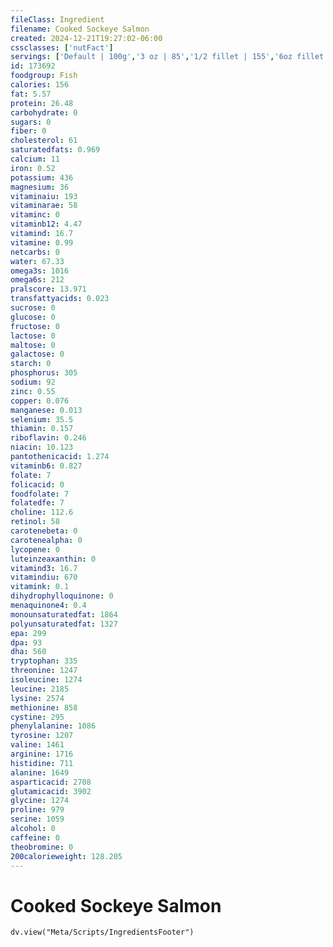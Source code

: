 ```yaml
---
fileClass: Ingredient
filename: Cooked Sockeye Salmon
created: 2024-12-21T19:27:02-06:00
cssclasses: ['nutFact']
servings: ['Default | 100g','3 oz | 85','1/2 fillet | 155','6oz fillet | 170']
id: 173692
foodgroup: Fish
calories: 156
fat: 5.57
protein: 26.48
carbohydrate: 0
sugars: 0
fiber: 0
cholesterol: 61
saturatedfats: 0.969
calcium: 11
iron: 0.52
potassium: 436
magnesium: 36
vitaminaiu: 193
vitaminarae: 58
vitaminc: 0
vitaminb12: 4.47
vitamind: 16.7
vitamine: 0.99
netcarbs: 0
water: 67.33
omega3s: 1016
omega6s: 212
pralscore: 13.971
transfattyacids: 0.023
sucrose: 0
glucose: 0
fructose: 0
lactose: 0
maltose: 0
galactose: 0
starch: 0
phosphorus: 305
sodium: 92
zinc: 0.55
copper: 0.076
manganese: 0.013
selenium: 35.5
thiamin: 0.157
riboflavin: 0.246
niacin: 10.123
pantothenicacid: 1.274
vitaminb6: 0.827
folate: 7
folicacid: 0
foodfolate: 7
folatedfe: 7
choline: 112.6
retinol: 58
carotenebeta: 0
carotenealpha: 0
lycopene: 0
luteinzeaxanthin: 0
vitamind3: 16.7
vitamindiu: 670
vitamink: 0.1
dihydrophylloquinone: 0
menaquinone4: 0.4
monounsaturatedfat: 1864
polyunsaturatedfat: 1327
epa: 299
dpa: 93
dha: 560
tryptophan: 335
threonine: 1247
isoleucine: 1274
leucine: 2185
lysine: 2574
methionine: 858
cystine: 295
phenylalanine: 1086
tyrosine: 1207
valine: 1461
arginine: 1716
histidine: 711
alanine: 1649
asparticacid: 2708
glutamicacid: 3902
glycine: 1274
proline: 979
serine: 1059
alcohol: 0
caffeine: 0
theobromine: 0
200calorieweight: 128.205
---
```


# Cooked Sockeye Salmon

```dataviewjs
dv.view("Meta/Scripts/IngredientsFooter")
```